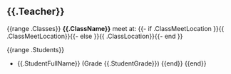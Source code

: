 ## {{.Teacher}}

{{range .Classes}}
**{{.ClassName}}** meet at: {{- if .ClassMeetLocation }}{{ .ClassMeetLocation}}{{- else }}{{ .ClassLocation}}{{- end }}

{{range .Students}}
- {{.StudentFullName}} (Grade {{.StudentGrade}})
{{end}}
{{end}}

